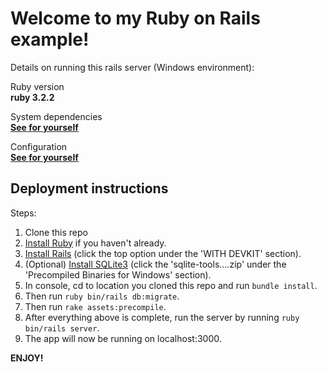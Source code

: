 # Welcome to my Ruby on Rails example!

Details on running this rails server (Windows environment):  

Ruby version  
**ruby 3.2.2**

System dependencies  
**[See for yourself](https://github.com/DonnellyEarley/RailsExample/blob/master/Gemfile)**

Configuration  
**[See for yourself](https://github.com/DonnellyEarley/RailsExample/blob/master/config/application.rb)**

## Deployment instructions  

Steps:
1. Clone this repo
2. [Install Ruby](https://www.ruby-lang.org/en/downloads/) if you haven't already.
3. [Install Rails](https://rubyinstaller.org/downloads/) (click the top option under the 'WITH DEVKIT' section).
4. (Optional) [Install SQLite3](https://www.sqlite.org/download.html) (click the 'sqlite-tools....zip' under the 'Precompiled Binaries for Windows' section).
5. In console, cd to location you cloned this repo and run ``bundle install``.
6. Then run ``ruby bin/rails db:migrate``.
7. Then run ``rake assets:precompile``.
8. After everything above is complete, run the server by running ``ruby bin/rails server``.
9. The app will now be running on localhost:3000.

**ENJOY!**
